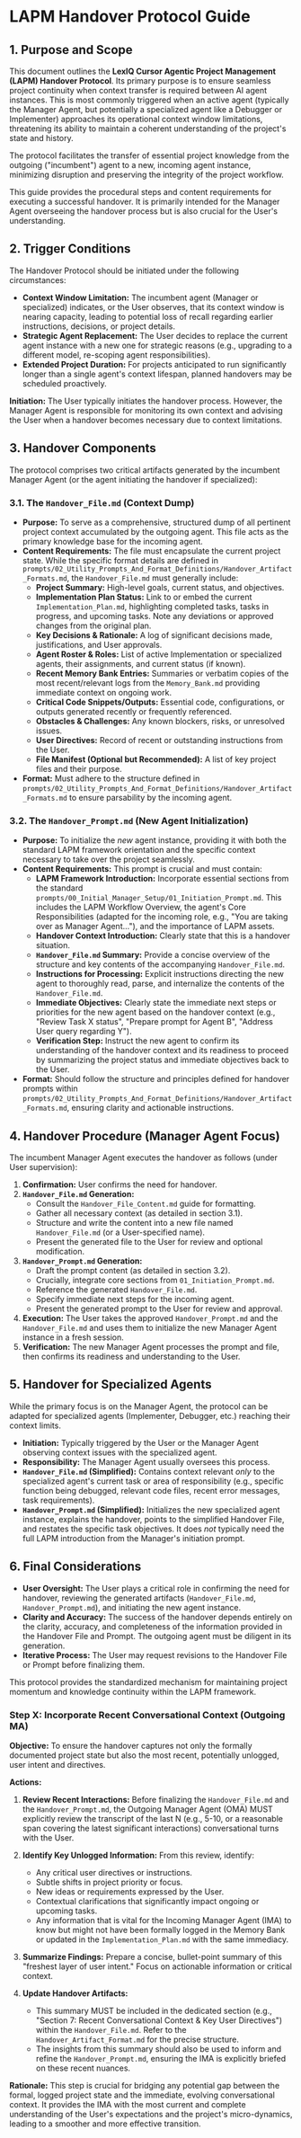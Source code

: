 # LAPM Handover Protocol Guide

## 1. Purpose and Scope

This document outlines the **LexIQ Cursor Agentic Project Management (LAPM) Handover Protocol**. Its primary purpose is to ensure seamless project continuity when context transfer is required between AI agent instances. This is most commonly triggered when an active agent (typically the Manager Agent, but potentially a specialized agent like a Debugger or Implementer) approaches its operational context window limitations, threatening its ability to maintain a coherent understanding of the project's state and history.

The protocol facilitates the transfer of essential project knowledge from the outgoing ("incumbent") agent to a new, incoming agent instance, minimizing disruption and preserving the integrity of the project workflow.

This guide provides the procedural steps and content requirements for executing a successful handover. It is primarily intended for the Manager Agent overseeing the handover process but is also crucial for the User's understanding.

## 2. Trigger Conditions

The Handover Protocol should be initiated under the following circumstances:

*   **Context Window Limitation:** The incumbent agent (Manager or specialized) indicates, or the User observes, that its context window is nearing capacity, leading to potential loss of recall regarding earlier instructions, decisions, or project details.
*   **Strategic Agent Replacement:** The User decides to replace the current agent instance with a new one for strategic reasons (e.g., upgrading to a different model, re-scoping agent responsibilities).
*   **Extended Project Duration:** For projects anticipated to run significantly longer than a single agent's context lifespan, planned handovers may be scheduled proactively.

**Initiation:** The User typically initiates the handover process. However, the Manager Agent is responsible for monitoring its own context and advising the User when a handover becomes necessary due to context limitations.

## 3. Handover Components

The protocol comprises two critical artifacts generated by the incumbent Manager Agent (or the agent initiating the handover if specialized):

### 3.1. The `Handover_File.md` (Context Dump)

*   **Purpose:** To serve as a comprehensive, structured dump of all pertinent project context accumulated by the outgoing agent. This file acts as the primary knowledge base for the incoming agent.
*   **Content Requirements:** The file must encapsulate the current project state. While the specific format details are defined in `prompts/02_Utility_Prompts_And_Format_Definitions/Handover_Artifact_Formats.md`, the `Handover_File.md` must generally include:
    *   **Project Summary:** High-level goals, current status, and objectives.
    *   **Implementation Plan Status:** Link to or embed the current `Implementation_Plan.md`, highlighting completed tasks, tasks in progress, and upcoming tasks. Note any deviations or approved changes from the original plan.
    *   **Key Decisions & Rationale:** A log of significant decisions made, justifications, and User approvals.
    *   **Agent Roster & Roles:** List of active Implementation or specialized agents, their assignments, and current status (if known).
    *   **Recent Memory Bank Entries:** Summaries or verbatim copies of the most recent/relevant logs from the `Memory_Bank.md` providing immediate context on ongoing work.
    *   **Critical Code Snippets/Outputs:** Essential code, configurations, or outputs generated recently or frequently referenced.
    *   **Obstacles & Challenges:** Any known blockers, risks, or unresolved issues.
    *   **User Directives:** Record of recent or outstanding instructions from the User.
    *   **File Manifest (Optional but Recommended):** A list of key project files and their purpose.
*   **Format:** Must adhere to the structure defined in `prompts/02_Utility_Prompts_And_Format_Definitions/Handover_Artifact_Formats.md` to ensure parsability by the incoming agent.

### 3.2. The `Handover_Prompt.md` (New Agent Initialization)

*   **Purpose:** To initialize the *new* agent instance, providing it with both the standard LAPM framework orientation and the specific context necessary to take over the project seamlessly.
*   **Content Requirements:** This prompt is crucial and must contain:
    *   **LAPM Framework Introduction:** Incorporate essential sections from the standard `prompts/00_Initial_Manager_Setup/01_Initiation_Prompt.md`. This includes the LAPM Workflow Overview, the agent's Core Responsibilities (adapted for the incoming role, e.g., "You are taking over as Manager Agent..."), and the importance of LAPM assets.
    *   **Handover Context Introduction:** Clearly state that this is a handover situation.
    *   **`Handover_File.md` Summary:** Provide a concise overview of the structure and key contents of the accompanying `Handover_File.md`.
    *   **Instructions for Processing:** Explicit instructions directing the new agent to thoroughly read, parse, and internalize the contents of the `Handover_File.md`.
    *   **Immediate Objectives:** Clearly state the immediate next steps or priorities for the new agent based on the handover context (e.g., "Review Task X status", "Prepare prompt for Agent B", "Address User query regarding Y").
    *   **Verification Step:** Instruct the new agent to confirm its understanding of the handover context and its readiness to proceed by summarizing the project status and immediate objectives back to the User.
*   **Format:** Should follow the structure and principles defined for handover prompts within `prompts/02_Utility_Prompts_And_Format_Definitions/Handover_Artifact_Formats.md`, ensuring clarity and actionable instructions.

## 4. Handover Procedure (Manager Agent Focus)

The incumbent Manager Agent executes the handover as follows (under User supervision):

1.  **Confirmation:** User confirms the need for handover.
2.  **`Handover_File.md` Generation:**
    *   Consult the `Handover_File_Content.md` guide for formatting.
    *   Gather all necessary context (as detailed in section 3.1).
    *   Structure and write the content into a new file named `Handover_File.md` (or a User-specified name).
    *   Present the generated file to the User for review and optional modification.
3.  **`Handover_Prompt.md` Generation:**
    *   Draft the prompt content (as detailed in section 3.2).
    *   Crucially, integrate core sections from `01_Initiation_Prompt.md`.
    *   Reference the generated `Handover_File.md`.
    *   Specify immediate next steps for the incoming agent.
    *   Present the generated prompt to the User for review and approval.
4.  **Execution:** The User takes the approved `Handover_Prompt.md` and the `Handover_File.md` and uses them to initialize the new Manager Agent instance in a fresh session.
5.  **Verification:** The new Manager Agent processes the prompt and file, then confirms its readiness and understanding to the User.

## 5. Handover for Specialized Agents

While the primary focus is on the Manager Agent, the protocol can be adapted for specialized agents (Implementer, Debugger, etc.) reaching their context limits.

*   **Initiation:** Typically triggered by the User or the Manager Agent observing context issues with the specialized agent.
*   **Responsibility:** The Manager Agent usually oversees this process.
*   **`Handover_File.md` (Simplified):** Contains context relevant *only* to the specialized agent's current task or area of responsibility (e.g., specific function being debugged, relevant code files, recent error messages, task requirements).
*   **`Handover_Prompt.md` (Simplified):** Initializes the new specialized agent instance, explains the handover, points to the simplified Handover File, and restates the specific task objectives. It does *not* typically need the full LAPM introduction from the Manager's initiation prompt.

## 6. Final Considerations

*   **User Oversight:** The User plays a critical role in confirming the need for handover, reviewing the generated artifacts (`Handover_File.md`, `Handover_Prompt.md`), and initiating the new agent instance.
*   **Clarity and Accuracy:** The success of the handover depends entirely on the clarity, accuracy, and completeness of the information provided in the Handover File and Prompt. The outgoing agent must be diligent in its generation.
*   **Iterative Process:** The User may request revisions to the Handover File or Prompt before finalizing them.

This protocol provides the standardized mechanism for maintaining project momentum and knowledge continuity within the LAPM framework.

### Step X: Incorporate Recent Conversational Context (Outgoing MA)

**Objective:** To ensure the handover captures not only the formally documented project state but also the most recent, potentially unlogged, user intent and directives.

**Actions:**

1.  **Review Recent Interactions:** Before finalizing the `Handover_File.md` and the `Handover_Prompt.md`, the Outgoing Manager Agent (OMA) MUST explicitly review the transcript of the last N (e.g., 5-10, or a reasonable span covering the latest significant interactions) conversational turns with the User.

2.  **Identify Key Unlogged Information:** From this review, identify:
    *   Any critical user directives or instructions.
    *   Subtle shifts in project priority or focus.
    *   New ideas or requirements expressed by the User.
    *   Contextual clarifications that significantly impact ongoing or upcoming tasks.
    *   Any information that is vital for the Incoming Manager Agent (IMA) to know but might not have been formally logged in the Memory Bank or updated in the `Implementation_Plan.md` with the same immediacy.

3.  **Summarize Findings:** Prepare a concise, bullet-point summary of this "freshest layer of user intent." Focus on actionable information or critical context.

4.  **Update Handover Artifacts:**
    *   This summary MUST be included in the dedicated section (e.g., "Section 7: Recent Conversational Context & Key User Directives") within the `Handover_File.md`. Refer to the `Handover_Artifact_Format.md` for the precise structure.
    *   The insights from this summary should also be used to inform and refine the `Handover_Prompt.md`, ensuring the IMA is explicitly briefed on these recent nuances.

**Rationale:** This step is crucial for bridging any potential gap between the formal, logged project state and the immediate, evolving conversational context. It provides the IMA with the most current and complete understanding of the User's expectations and the project's micro-dynamics, leading to a smoother and more effective transition.